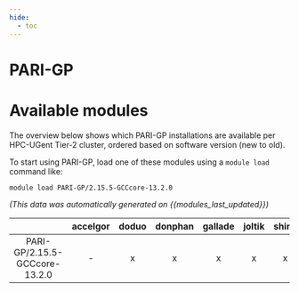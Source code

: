```yaml
---
hide:
  - toc
---
```


PARI-GP
=======

# Available modules


The overview below shows which PARI-GP installations are available per HPC-UGent Tier-2 cluster, ordered based on software version (new to old).

To start using PARI-GP, load one of these modules using a `module load` command like:

```shell
module load PARI-GP/2.15.5-GCCcore-13.2.0
```

*(This data was automatically generated on {{modules_last_updated}})*  

| |accelgor|doduo|donphan|gallade|joltik|shinx|
| :---: | :---: | :---: | :---: | :---: | :---: | :---: |
|PARI-GP/2.15.5-GCCcore-13.2.0|-|x|x|x|x|x|
